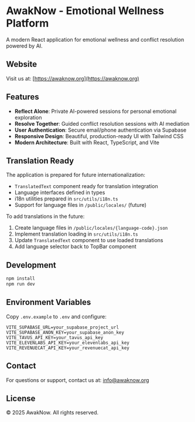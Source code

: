 # AwakNow - Emotional Wellness Platform

A modern React application for emotional wellness and conflict resolution powered by AI.

## Website

Visit us at: [https://awaknow.org](https://awaknow.org)

## Features

- **Reflect Alone**: Private AI-powered sessions for personal emotional exploration
- **Resolve Together**: Guided conflict resolution sessions with AI mediation
- **User Authentication**: Secure email/phone authentication via Supabase
- **Responsive Design**: Beautiful, production-ready UI with Tailwind CSS
- **Modern Architecture**: Built with React, TypeScript, and Vite

## Translation Ready

The application is prepared for future internationalization:

- `TranslatedText` component ready for translation integration
- Language interfaces defined in types
- i18n utilities prepared in `src/utils/i18n.ts`
- Support for language files in `/public/locales/` (future)

To add translations in the future:
1. Create language files in `/public/locales/{language-code}.json`
2. Implement translation loading in `src/utils/i18n.ts`
3. Update `TranslatedText` component to use loaded translations
4. Add language selector back to TopBar component

## Development

```bash
npm install
npm run dev
```

## Environment Variables

Copy `.env.example` to `.env` and configure:

```
VITE_SUPABASE_URL=your_supabase_project_url
VITE_SUPABASE_ANON_KEY=your_supabase_anon_key
VITE_TAVUS_API_KEY=your_tavus_api_key
VITE_ELEVENLABS_API_KEY=your_elevenlabs_api_key
VITE_REVENUECAT_API_KEY=your_revenuecat_api_key
```

## Contact

For questions or support, contact us at: [info@awaknow.org](mailto:info@awaknow.org)

## License

© 2025 AwakNow. All rights reserved.